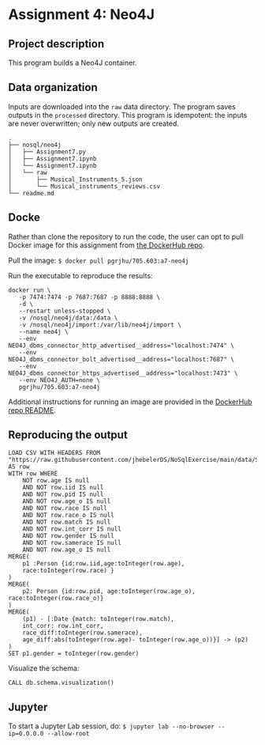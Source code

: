 # Assignment 4: Neo4J

## Project description

This program builds a Neo4J container.

## Data organization

Inputs are downloaded into the `raw` data directory. The program saves outputs in the `processed` directory. This program is idempotent: the inputs are never overwritten; only new outputs are created.
```
.
├── nosql/neo4j
│   ├── Assignment7.py
│   ├── Assignment7.ipynb
│   └── Assignment7.ipynb
│   └── raw
│       ├── Musical_Instruments_5.json
│       └── Musical_instruments_reviews.csv
└── readme.md
```

## Docke

Rather than clone the repository to run the code, the user can opt to pull Docker image for this assignment from [the DockerHub repo](https://hub.docker.com/repository/docker/pgrjhu/705.603/general).

Pull the image: `$ docker pull pgrjhu/705.603:a7-neo4j`

Run the executable to reproduce the results: 
```
docker run \
   -p 7474:7474 -p 7687:7687 -p 8888:8888 \
   -d \
   --restart unless-stopped \
   -v /nosql/neo4j/data:/data \
   -v /nosql/neo4j/import:/var/lib/neo4j/import \
   --name neo4j \
   --env NEO4J_dbms_connector_http_advertised__address="localhost:7474" \
   --env NEO4J_dbms_connector_bolt_advertised__address="localhost:7687" \
   --env NEO4J_dbms_connector_https_advertised__address="localhost:7473" \
   --env NEO4J_AUTH=none \
   pgrjhu/705.603:a7-neo4j
```

Additional instructions for running an image are provided in the [DockerHub repo README](https://hub.docker.com/repository/docker/pgrjhu/705.603/general).


## Reproducing the output


```
LOAD CSV WITH HEADERS FROM "https://raw.githubusercontent.com/jhebelerDS/NoSqlExercise/main/data/SpeedDatingData.csv" AS row
WITH row WHERE
    NOT row.age IS null
    AND NOT row.iid IS null
    AND NOT row.pid IS null
    AND NOT row.age_o IS null
    AND NOT row.race IS null
    AND NOT row.race_o IS null
    AND NOT row.match IS null
    AND NOT row.int_corr IS null
    AND NOT row.gender IS null
    AND NOT row.samerace IS null
    AND NOT row.age_o IS null
MERGE(
    p1 :Person {id:row.iid,age:toInteger(row.age),
    race:toInteger(row.race) }
)
MERGE(
    p2: Person {id:row.pid, age:toInteger(row.age_o), race:toInteger(row.race_o)}
)
MERGE(
    (p1) - [:Date {match: toInteger(row.match),
    int_corr: row.int_corr,
    race_diff:toInteger(row.samerace),
    age_diff:abs(toInteger(row.age)- toInteger(row.age_o))}] -> (p2)
)
SET p1.gender = toInteger(row.gender)
```

Visualize the schema:
```
CALL db.schema.visualization()
```

## Jupyter

To start a Jupyter Lab session, do:
`$ jupyter lab --no-browser --ip=0.0.0.0 --allow-root`
